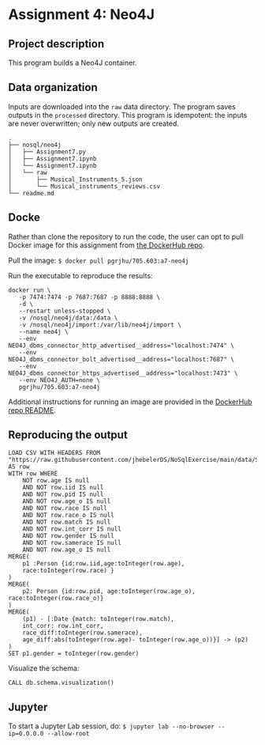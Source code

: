 # Assignment 4: Neo4J

## Project description

This program builds a Neo4J container.

## Data organization

Inputs are downloaded into the `raw` data directory. The program saves outputs in the `processed` directory. This program is idempotent: the inputs are never overwritten; only new outputs are created.
```
.
├── nosql/neo4j
│   ├── Assignment7.py
│   ├── Assignment7.ipynb
│   └── Assignment7.ipynb
│   └── raw
│       ├── Musical_Instruments_5.json
│       └── Musical_instruments_reviews.csv
└── readme.md
```

## Docke

Rather than clone the repository to run the code, the user can opt to pull Docker image for this assignment from [the DockerHub repo](https://hub.docker.com/repository/docker/pgrjhu/705.603/general).

Pull the image: `$ docker pull pgrjhu/705.603:a7-neo4j`

Run the executable to reproduce the results: 
```
docker run \
   -p 7474:7474 -p 7687:7687 -p 8888:8888 \
   -d \
   --restart unless-stopped \
   -v /nosql/neo4j/data:/data \
   -v /nosql/neo4j/import:/var/lib/neo4j/import \
   --name neo4j \
   --env NEO4J_dbms_connector_http_advertised__address="localhost:7474" \
   --env NEO4J_dbms_connector_bolt_advertised__address="localhost:7687" \
   --env NEO4J_dbms_connector_https_advertised__address="localhost:7473" \
   --env NEO4J_AUTH=none \
   pgrjhu/705.603:a7-neo4j
```

Additional instructions for running an image are provided in the [DockerHub repo README](https://hub.docker.com/repository/docker/pgrjhu/705.603/general).


## Reproducing the output


```
LOAD CSV WITH HEADERS FROM "https://raw.githubusercontent.com/jhebelerDS/NoSqlExercise/main/data/SpeedDatingData.csv" AS row
WITH row WHERE
    NOT row.age IS null
    AND NOT row.iid IS null
    AND NOT row.pid IS null
    AND NOT row.age_o IS null
    AND NOT row.race IS null
    AND NOT row.race_o IS null
    AND NOT row.match IS null
    AND NOT row.int_corr IS null
    AND NOT row.gender IS null
    AND NOT row.samerace IS null
    AND NOT row.age_o IS null
MERGE(
    p1 :Person {id:row.iid,age:toInteger(row.age),
    race:toInteger(row.race) }
)
MERGE(
    p2: Person {id:row.pid, age:toInteger(row.age_o), race:toInteger(row.race_o)}
)
MERGE(
    (p1) - [:Date {match: toInteger(row.match),
    int_corr: row.int_corr,
    race_diff:toInteger(row.samerace),
    age_diff:abs(toInteger(row.age)- toInteger(row.age_o))}] -> (p2)
)
SET p1.gender = toInteger(row.gender)
```

Visualize the schema:
```
CALL db.schema.visualization()
```

## Jupyter

To start a Jupyter Lab session, do:
`$ jupyter lab --no-browser --ip=0.0.0.0 --allow-root`
